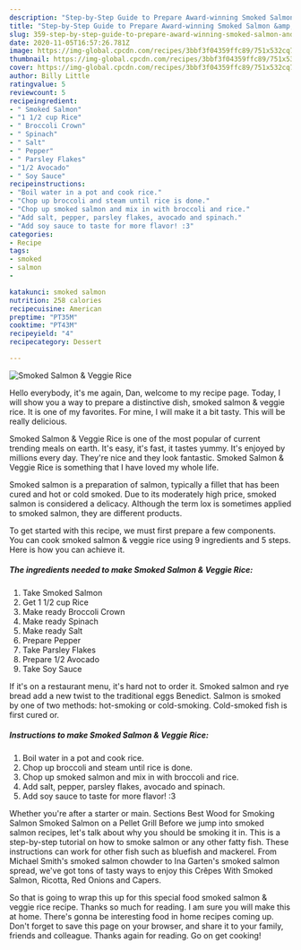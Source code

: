 ```yaml
---
description: "Step-by-Step Guide to Prepare Award-winning Smoked Salmon &amp;amp; Veggie Rice"
title: "Step-by-Step Guide to Prepare Award-winning Smoked Salmon &amp;amp; Veggie Rice"
slug: 359-step-by-step-guide-to-prepare-award-winning-smoked-salmon-and-amp-veggie-rice
date: 2020-11-05T16:57:26.781Z
image: https://img-global.cpcdn.com/recipes/3bbf3f04359ffc89/751x532cq70/smoked-salmon-veggie-rice-recipe-main-photo.jpg
thumbnail: https://img-global.cpcdn.com/recipes/3bbf3f04359ffc89/751x532cq70/smoked-salmon-veggie-rice-recipe-main-photo.jpg
cover: https://img-global.cpcdn.com/recipes/3bbf3f04359ffc89/751x532cq70/smoked-salmon-veggie-rice-recipe-main-photo.jpg
author: Billy Little
ratingvalue: 5
reviewcount: 5
recipeingredient:
- " Smoked Salmon"
- "1 1/2 cup Rice"
- " Broccoli Crown"
- " Spinach"
- " Salt"
- " Pepper"
- " Parsley Flakes"
- "1/2 Avocado"
- " Soy Sauce"
recipeinstructions:
- "Boil water in a pot and cook rice."
- "Chop up broccoli and steam until rice is done."
- "Chop up smoked salmon and mix in with broccoli and rice."
- "Add salt, pepper, parsley flakes, avocado and spinach."
- "Add soy sauce to taste for more flavor! :3"
categories:
- Recipe
tags:
- smoked
- salmon
- 

katakunci: smoked salmon  
nutrition: 258 calories
recipecuisine: American
preptime: "PT35M"
cooktime: "PT43M"
recipeyield: "4"
recipecategory: Dessert

---
```



![Smoked Salmon &amp; Veggie Rice](https://img-global.cpcdn.com/recipes/3bbf3f04359ffc89/751x532cq70/smoked-salmon-veggie-rice-recipe-main-photo.jpg)

Hello everybody, it's me again, Dan, welcome to my recipe page. Today, I will show you a way to prepare a distinctive dish, smoked salmon &amp; veggie rice. It is one of my favorites. For mine, I will make it a bit tasty. This will be really delicious.

Smoked Salmon &amp; Veggie Rice is one of the most popular of current trending meals on earth. It's easy, it's fast, it tastes yummy. It's enjoyed by millions every day. They're nice and they look fantastic. Smoked Salmon &amp; Veggie Rice is something that I have loved my whole life.

Smoked salmon is a preparation of salmon, typically a fillet that has been cured and hot or cold smoked. Due to its moderately high price, smoked salmon is considered a delicacy. Although the term lox is sometimes applied to smoked salmon, they are different products.


To get started with this recipe, we must first prepare a few components. You can cook smoked salmon &amp; veggie rice using 9 ingredients and 5 steps. Here is how you can achieve it.

<!--inarticleads1-->

##### The ingredients needed to make Smoked Salmon &amp; Veggie Rice:

1. Take  Smoked Salmon
1. Get 1 1/2 cup Rice
1. Make ready  Broccoli Crown
1. Make ready  Spinach
1. Make ready  Salt
1. Prepare  Pepper
1. Take  Parsley Flakes
1. Prepare 1/2 Avocado
1. Take  Soy Sauce


If it&#39;s on a restaurant menu, it&#39;s hard not to order it. Smoked salmon and rye bread add a new twist to the traditional eggs Benedict. Salmon is smoked by one of two methods: hot-smoking or cold-smoking. Cold-smoked fish is first cured or. 

<!--inarticleads2-->

##### Instructions to make Smoked Salmon &amp; Veggie Rice:

1. Boil water in a pot and cook rice.
1. Chop up broccoli and steam until rice is done.
1. Chop up smoked salmon and mix in with broccoli and rice.
1. Add salt, pepper, parsley flakes, avocado and spinach.
1. Add soy sauce to taste for more flavor! :3


Whether you&#39;re after a starter or main. Sections Best Wood for Smoking Salmon Smoked Salmon on a Pellet Grill Before we jump into smoked salmon recipes, let&#39;s talk about why you should be smoking it in. This is a step-by-step tutorial on how to smoke salmon or any other fatty fish. These instructions can work for other fish such as bluefish and mackerel. From Michael Smith&#39;s smoked salmon chowder to Ina Garten&#39;s smoked salmon spread, we&#39;ve got tons of tasty ways to enjoy this Crêpes With Smoked Salmon, Ricotta, Red Onions and Capers. 

So that is going to wrap this up for this special food smoked salmon &amp; veggie rice recipe. Thanks so much for reading. I am sure you will make this at home. There's gonna be interesting food in home recipes coming up. Don't forget to save this page on your browser, and share it to your family, friends and colleague. Thanks again for reading. Go on get cooking!

